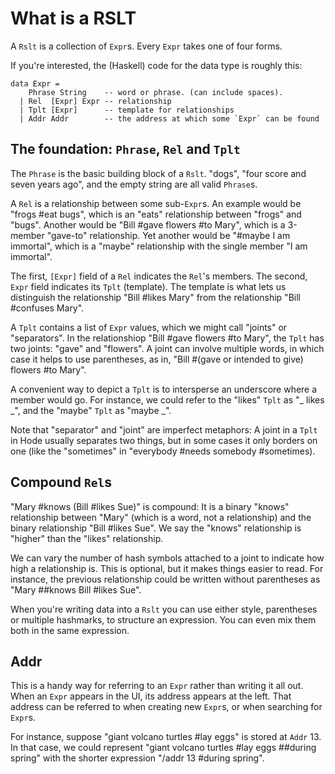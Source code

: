 # What is a RSLT

A `Rslt` is a collection of `Expr`s.
Every `Expr` takes one of four forms.

If you're interested,
the (Haskell) code for the data type is roughly this:

```
data Expr =
    Phrase String    -- word or phrase. (can include spaces).
  | Rel  [Expr] Expr -- relationship
  | Tplt [Expr]      -- template for relationships
  | Addr Addr        -- the address at which some `Expr` can be found
```

## The foundation: `Phrase`, `Rel` and `Tplt`

The `Phrase` is the basic building block of a `Rslt`.
"dogs", "four score and seven years ago",
and the empty string are all valid `Phrase`s.

A `Rel` is a relationship between some sub-`Expr`s.
An example would be "frogs #eat bugs",
which is an "eats" relationship between "frogs" and "bugs".
Another would be "Bill #gave flowers #to Mary",
which is a 3-member "gave-to" relationship.
Yet another would be "#maybe I am immortal",
which is a "maybe" relationship with the single member "I am immortal".

The first, `[Expr]` field of a `Rel` indicates the `Rel`'s members.
The second, `Expr` field indicates its `Tplt` (template).
The template is what lets us distinguish the relationship "Bill #likes Mary"
from the relationship "Bill #confuses Mary".

A `Tplt` contains a list of `Expr` values,
which we might call "joints" or "separators".
In the relationshiop "Bill #gave flowers #to Mary",
the `Tplt` has two joints: "gave" and "flowers".
A joint can involve multiple words,
in which case it helps to use parentheses,
as in, "Bill #(gave or intended to give) flowers #to Mary".

A convenient way to depict a `Tplt`
is to intersperse an underscore where a member would go.
For instance, we could refer to the "likes" `Tplt` as "_ likes _",
and the "maybe" `Tplt` as "maybe _".

Note that "separator" and "joint" are imperfect metaphors:
A joint in a `Tplt` in Hode usually separates two things,
but in some cases it only borders on one
(like the "sometimes" in "everybody #needs somebody #sometimes).

## Compound `Rel`s

"Mary #knows (Bill #likes Sue)" is compound:
It is a binary "knows" relationship between "Mary"
(which is a word, not a relationship)
and the binary relationship "Bill #likes Sue".
We say the "knows" relationship is "higher" than the "likes" relationship.

We can vary the number of hash symbols attached to a joint to indicate how high a relationship is.
This is optional, but it makes things easier to read.
For instance, the previous relationship could be written without parentheses as
"Mary ##knows Bill #likes Sue".

When you're writing data into a `Rslt` you can use either style,
parentheses or multiple hashmarks, to structure an expression.
You can even mix them both in the same expression.

## Addr

This is a handy way for referring to an `Expr` rather than writing it all out.
When an `Expr` appears in the UI,
its address appears at the left.
That address can be referred to when creating new `Expr`s,
or when searching for `Expr`s.

For instance,
suppose "giant volcano turtles #lay eggs" is stored at `Addr` 13.
In that case, we could represent "giant volcano turtles #lay eggs ##during spring" with the shorter expression "/addr 13 #during spring".

